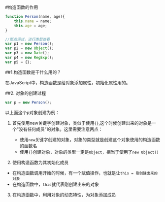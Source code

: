 #构造函数的作用

```js
function Person(name, age){
    this.name = name;
    this.age = age;
}
```


```js
//断点调试，进行类型查看
var p1 = new Person();
var p2 = new Object();
var p3 = new Date();
var p4 = new RegExp();
var p5 = {};
```

##1.构造函数是干什么用的？

在JavaScript中，构造函数是给对象添加属性，初始化属性用的。

##2. 对象的创建过程

```js
var p = new Person();
```

以上面这个p对象创建为例：

1. 首先使用new关键字创建对象，类似于使用`{}`,这个时候创建出来的对象是一个"没有任何成员"的对象。这里需要注意两点：
    * 使用`new`关键字创建的对象，对象的类型就是创建这个对象使用的构造函数的函数名
    * 使用`{}`创建对象，对象的类型一定是`Object`，相当于使用了`new Object()`

2. 使用构造函数为其初始化成员
 * 在构造函数调用开始的时候，有一个赋值操作，也就是让`this = 刚创建出来的对象`
 * 在构造函数中，`this`就代表刚创建出来的对象

3. 在构造函数中，利用对象的动态特性，为对象添加成员
